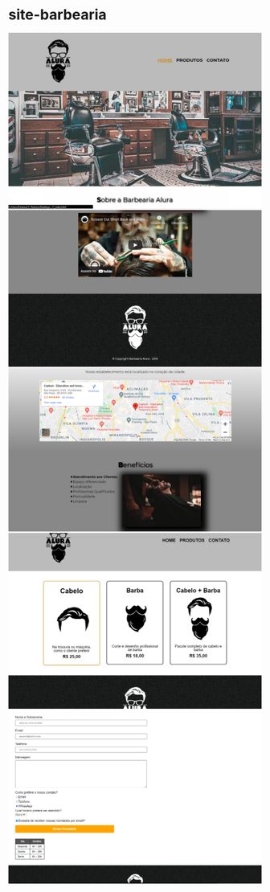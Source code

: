 # site-barbearia

 <img src="./screenshots/homepic.png" alt="homepic">
 <img src="./screenshots/homepic2.png" alt="homepic">
 <img src="./screenshots/homepic3.png" alt="homepic">
<img src="./screenshots/productspic.png" alt="homepic">
<img src="./screenshots/contactpic.png" alt="homepic">
